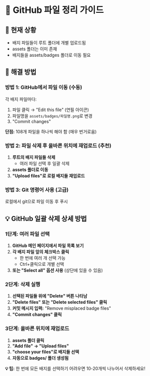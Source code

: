 # 📂 GitHub 파일 정리 가이드

## 🔧 현재 상황
- 배지 파일들이 루트 폴더에 개별 업로드됨
- assets 폴더는 이미 존재
- 배지들을 assets/badges 폴더로 이동 필요

## 🚀 해결 방법

### 방법 1: GitHub에서 파일 이동 (수동)
각 배지 파일마다:
1. 파일 클릭 → "Edit this file" (연필 아이콘)
2. 파일명을 `assets/badges/파일명.png`로 변경
3. "Commit changes"

**단점:** 108개 파일을 하나씩 해야 함 (매우 번거로움)

### 방법 2: 파일 삭제 후 올바른 위치에 재업로드 (추천)
1. **루트의 배지 파일들 삭제**
   - 여러 파일 선택 후 일괄 삭제
2. **assets 폴더로 이동**
3. **"Upload files"로 로컬 배지들 재업로드**

### 방법 3: Git 명령어 사용 (고급)
로컬에서 git으로 파일 이동 후 푸시

## 💡 GitHub 일괄 삭제 상세 방법

### 1단계: 여러 파일 선택
1. **GitHub 메인 페이지에서 파일 목록 보기**
2. **각 배지 파일 앞의 체크박스 클릭**
   - 한 번에 여러 개 선택 가능
   - Ctrl+클릭으로 개별 선택
3. **또는 "Select all" 옵션 사용** (상단에 있을 수 있음)

### 2단계: 삭제 실행
1. **선택된 파일들 위에 "Delete" 버튼 나타남**
2. **"Delete files" 또는 "Delete selected files" 클릭**
3. **커밋 메시지 입력:** "Remove misplaced badge files"
4. **"Commit changes" 클릭**

### 3단계: 올바른 위치에 재업로드
1. **assets 폴더 클릭**
2. **"Add file" → "Upload files"**
3. **"choose your files"로 배지들 선택**
4. **자동으로 badges/ 폴더 생성됨**

**💡 팁:** 한 번에 모든 배지를 선택하기 어려우면 10-20개씩 나누어서 삭제하세요!